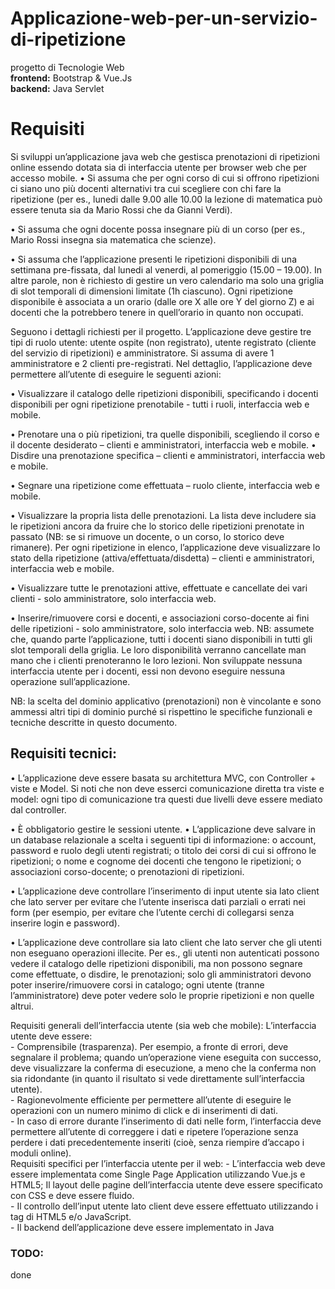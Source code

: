 # Applicazione-web-per-un-servizio-di-ripetizione
progetto di Tecnologie Web <br>
**frontend:** Bootstrap & Vue.Js <br>
**backend:** Java Servlet <br>

# Requisiti

Si sviluppi un’applicazione java web che gestisca prenotazioni di ripetizioni online
essendo dotata sia di interfaccia utente per browser web che per accesso mobile.
  • Si assuma che per ogni corso di cui si offrono ripetizioni ci siano uno più docenti
  alternativi tra cui scegliere con chi fare la ripetizione (per es., lunedi dalle 9.00
  alle 10.00 la lezione di matematica può essere tenuta sia da Mario Rossi che
  da Gianni Verdi).
  
  • Si assuma che ogni docente possa insegnare più di un corso (per es., Mario
  Rossi insegna sia matematica che scienze).
  
  • Si assuma che l’applicazione presenti le ripetizioni disponibili di una settimana
  pre-fissata, dal lunedi al venerdi, al pomeriggio (15.00 – 19.00). In altre parole,
  non è richiesto di gestire un vero calendario ma solo una griglia di slot temporali
  di dimensioni limitate (1h ciascuno). Ogni ripetizione disponibile è associata a
  un orario (dalle ore X alle ore Y del giorno Z) e ai docenti che la potrebbero tenere in quell’orario in quanto non occupati.
  
Seguono i dettagli richiesti per il progetto.
L’applicazione deve gestire tre tipi di ruolo utente: utente ospite (non registrato),
utente registrato (cliente del servizio di ripetizioni) e amministratore. Si assuma di
avere 1 amministratore e 2 clienti pre-registrati.
 Nel dettaglio, l’applicazione deve permettere all’utente di eseguire le seguenti azioni:
 
  • Visualizzare il catalogo delle ripetizioni disponibili, specificando i docenti
  disponibili per ogni ripetizione prenotabile - tutti i ruoli, interfaccia web e
  mobile.
  
  • Prenotare una o più ripetizioni, tra quelle disponibili, scegliendo il corso e il
  docente desiderato – clienti e amministratori, interfaccia web e mobile.
  • Disdire una prenotazione specifica – clienti e amministratori, interfaccia web e
  mobile.
  
  • Segnare una ripetizione come effettuata – ruolo cliente, interfaccia web
  e mobile.
  
  • Visualizzare la propria lista delle prenotazioni. La lista deve includere sia le
  ripetizioni ancora da fruire che lo storico delle ripetizioni prenotate in passato
  (NB: se si rimuove un docente, o un corso, lo storico deve rimanere). Per
  ogni ripetizione in elenco, l’applicazione deve visualizzare lo stato della
  ripetizione (attiva/effettuata/disdetta) – clienti e amministratori, interfaccia
  web e mobile.
  
  • Visualizzare tutte le prenotazioni attive, effettuate e cancellate dei vari clienti -
  solo amministratore, solo interfaccia web.
  
  • Inserire/rimuovere corsi e docenti, e associazioni corso-docente ai fini delle
  ripetizioni - solo amministratore, solo interfaccia web.
  NB: assumete che, quando parte l’applicazione, tutti i docenti siano disponibili in tutti
  gli slot temporali della griglia. Le loro disponibilità verranno cancellate man mano
  che i clienti prenoteranno le loro lezioni. Non sviluppate nessuna interfaccia utente per
  i docenti, essi non devono eseguire nessuna operazione sull’applicazione.
  
  NB: la scelta del dominio applicativo (prenotazioni) non è vincolante e sono ammessi
  altri tipi di dominio purché si rispettino le specifiche funzionali e tecniche descritte in
  questo documento.

## Requisiti tecnici:

• L’applicazione deve essere basata su architettura MVC, con Controller + viste e
Model. Si noti che non deve esserci comunicazione diretta tra viste e model:
ogni tipo di comunicazione tra questi due livelli deve essere mediato dal
controller.

• È obbligatorio gestire le sessioni utente.
• L’applicazione deve salvare in un database relazionale a scelta i seguenti tipi
di informazione:
  o account, password e ruolo degli utenti registrati;
  o titolo dei corsi di cui si offrono le ripetizioni;
  o nome e cognome dei docenti che tengono le ripetizioni;
  o associazioni corso-docente;
  o prenotazioni di ripetizioni.
  
• L’applicazione deve controllare l’inserimento di input utente sia lato client che lato
server per evitare che l’utente inserisca dati parziali o errati nei form (per
esempio, per evitare che l’utente cerchi di collegarsi senza inserire login e
password).

• L’applicazione deve controllare sia lato client che lato server che gli utenti non
eseguano operazioni illecite. Per es., gli utenti non autenticati possono vedere
il catalogo delle ripetizioni disponibili, ma non possono segnare come
effettuate, o disdire, le prenotazioni; solo gli amministratori devono poter
inserire/rimuovere corsi in catalogo; ogni utente (tranne l’amministratore) deve
poter vedere solo le proprie ripetizioni e non quelle altrui.

Requisiti generali dell’interfaccia utente (sia web che mobile):
 L’interfaccia utente deve essere: <br>
    - Comprensibile (trasparenza). Per esempio, a fronte di errori, deve
    segnalare il problema; quando un’operazione viene eseguita con
    successo, deve visualizzare la conferma di esecuzione, a meno che la
    conferma non sia ridondante (in quanto il risultato si vede direttamente
    sull’interfaccia utente). <br>
    - Ragionevolmente efficiente per permettere all’utente di eseguire le
    operazioni con un numero minimo di click e di inserimenti di dati. <br>
    - In caso di errore durante l’inserimento di dati nelle form, l’interfaccia deve
    permettere all’utente di correggere i dati e ripetere l’operazione senza
    perdere i dati precedentemente inseriti (cioè, senza riempire d’accapo
    i moduli online). <br>
    Requisiti specifici per l’interfaccia utente per il web:
    - L’interfaccia web deve essere implementata come Single Page
    Application utilizzando Vue.js e HTML5; Il layout delle pagine
    dell’interfaccia utente deve essere specificato con CSS e deve essere
    fluido.  <br>
    - Il controllo dell’input utente lato client deve essere effettuato utilizzando i
    tag di HTML5 e/o JavaScript.<br>
    - Il backend dell’applicazione deve essere implementato in Java<br>

### TODO: 
done
